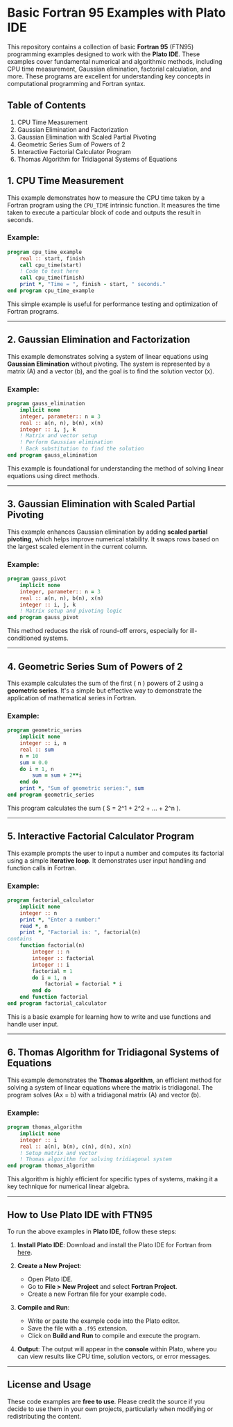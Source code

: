 # Basic Fortran 95 Examples with Plato IDE

This repository contains a collection of basic **Fortran 95** (FTN95) programming examples designed to work with the **Plato IDE**. These examples cover fundamental numerical and algorithmic methods, including CPU time measurement, Gaussian elimination, factorial calculation, and more. These programs are excellent for understanding key concepts in computational programming and Fortran syntax.

## Table of Contents

1. CPU Time Measurement
2. Gaussian Elimination and Factorization
3. Gaussian Elimination with Scaled Partial Pivoting
4. Geometric Series Sum of Powers of 2
5. Interactive Factorial Calculator Program
6. Thomas Algorithm for Tridiagonal Systems of Equations

## 1. CPU Time Measurement

This example demonstrates how to measure the CPU time taken by a Fortran program using the `CPU_TIME` intrinsic function. It measures the time taken to execute a particular block of code and outputs the result in seconds.

### Example:
```fortran
program cpu_time_example
    real :: start, finish
    call cpu_time(start)
    ! Code to test here
    call cpu_time(finish)
    print *, "Time = ", finish - start, " seconds."
end program cpu_time_example
```

This simple example is useful for performance testing and optimization of Fortran programs.

---

## 2. Gaussian Elimination and Factorization

This example demonstrates solving a system of linear equations using **Gaussian Elimination** without pivoting. The system is represented by a matrix \(A\) and a vector \(b\), and the goal is to find the solution vector \(x\).

### Example:
```fortran
program gauss_elimination
    implicit none
    integer, parameter:: n = 3
    real :: a(n, n), b(n), x(n)
    integer :: i, j, k
    ! Matrix and vector setup
    ! Perform Gaussian elimination
    ! Back substitution to find the solution
end program gauss_elimination
```

This example is foundational for understanding the method of solving linear equations using direct methods.

---

## 3. Gaussian Elimination with Scaled Partial Pivoting

This example enhances Gaussian elimination by adding **scaled partial pivoting**, which helps improve numerical stability. It swaps rows based on the largest scaled element in the current column.

### Example:
```fortran
program gauss_pivot
    implicit none
    integer, parameter:: n = 3
    real :: a(n, n), b(n), x(n)
    integer :: i, j, k
    ! Matrix setup and pivoting logic
end program gauss_pivot
```

This method reduces the risk of round-off errors, especially for ill-conditioned systems.

---

## 4. Geometric Series Sum of Powers of 2

This example calculates the sum of the first \( n \) powers of 2 using a **geometric series**. It's a simple but effective way to demonstrate the application of mathematical series in Fortran.

### Example:
```fortran
program geometric_series
    implicit none
    integer :: i, n
    real :: sum
    n = 10
    sum = 0.0
    do i = 1, n
        sum = sum + 2**i
    end do
    print *, "Sum of geometric series:", sum
end program geometric_series
```

This program calculates the sum \( S = 2^1 + 2^2 + ... + 2^n \).

---

## 5. Interactive Factorial Calculator Program

This example prompts the user to input a number and computes its factorial using a simple **iterative loop**. It demonstrates user input handling and function calls in Fortran.

### Example:
```fortran
program factorial_calculator
    implicit none
    integer :: n
    print *, "Enter a number:"
    read *, n
    print *, "Factorial is: ", factorial(n)
contains
    function factorial(n)
        integer :: n
        integer :: factorial
        integer :: i
        factorial = 1
        do i = 1, n
            factorial = factorial * i
        end do
    end function factorial
end program factorial_calculator
```

This is a basic example for learning how to write and use functions and handle user input.

---

## 6. Thomas Algorithm for Tridiagonal Systems of Equations

This example demonstrates the **Thomas algorithm**, an efficient method for solving a system of linear equations where the matrix is tridiagonal. The program solves \(Ax = b\) with a tridiagonal matrix \(A\) and vector \(b\).

### Example:
```fortran
program thomas_algorithm
    implicit none
    integer :: i
    real :: a(n), b(n), c(n), d(n), x(n)
    ! Setup matrix and vector
    ! Thomas algorithm for solving tridiagonal system
end program thomas_algorithm
```

This algorithm is highly efficient for specific types of systems, making it a key technique for numerical linear algebra.

---

## How to Use Plato IDE with FTN95

To run the above examples in **Plato IDE**, follow these steps:

1. **Install Plato IDE**: Download and install the Plato IDE for Fortran from [here](https://www.silverfrost.com/16/ftn95/plato.aspx).
   
2. **Create a New Project**:
   - Open Plato IDE.
   - Go to **File > New Project** and select **Fortran Project**.
   - Create a new Fortran file for your example code.

3. **Compile and Run**:
   - Write or paste the example code into the Plato editor.
   - Save the file with a `.f95` extension.
   - Click on **Build and Run** to compile and execute the program.

4. **Output**: The output will appear in the **console** within Plato, where you can view results like CPU time, solution vectors, or error messages.

---

## License and Usage

These code examples are **free to use**. Please credit the source if you decide to use them in your own projects, particularly when modifying or redistributing the content.
